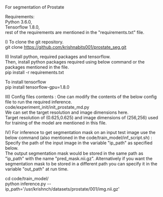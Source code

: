 For segmentation of Prostate

Requirements:</br>
Python 3.6.0,</br>
Tensorflow 1.8.0,</br>
rest of the requirements are mentioned in the "requirements.txt" file.

I) To clone the git repository.</br>
git clone https://github.com/krishnabits001/prostate_seg.git </br>

II) Install python, required packages and tensorflow.</br>
Then, install python packages required using below command or the packages mentioned in the file.</br>
pip install -r requirements.txt </br>

To install tensorflow </br>
pip install tensorflow-gpu=1.8.0 </br>


III) Config files contents : One can modify the contents of the below config file to run the required inference.</br>
code/experiment_init/init_prostate_md.py </br>
We can set the target resolution and image dimensions here. </br>
Target resolution of (0.625,0.625) and image dimensions of (256,256) used for training of the model are mentioned in this file. </br>
        
IV) For inference to get segmentation mask on an input test image use the below command (also mentioned in the code/train_model/inf_script.sh) : </br>
Specify the path of the input image in the variable "ip_path" as specified below.</br>
The output segmentation mask would be stored in the same path as "ip_path" with the name "pred_mask.nii.gz". 
Alternatively if you want the segmentation mask to be stored in a different path you can specify it in the variable "out_path" at run time. </br>

cd code/train_model/ </br>
python inference.py --ip_path='/usr/krishnch/datasets/prostate/001/img.nii.gz' </br>


